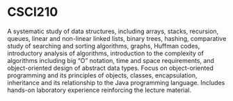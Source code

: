 # CSCI210

A systematic study of data structures, including arrays, stacks, recursion, queues,
linear and non-linear linked lists, binary trees, hashing, comparative study of
searching and sorting algorithms, graphs, Huffman codes, introductory analysis of
algorithms, introduction to the complexity of algorithms including big “O” notation,
time and space requirements, and object-oriented design of abstract data
types. Focus on object-oriented programming and its principles of objects, classes,
encapsulation, inheritance and its relationship to the Java programming language.
Includes hands-on laboratory experience reinforcing the lecture material.
